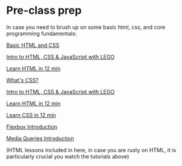# Pre-class prep
In case you need to brush up on some basic html, css, and core programming fundamentals:

[Basic HTML and CSS](https://www.codecademy.com/courses/learn-html-css/lessons/structure/exercises/what-is-html?action=lesson_resume)

[Intro to HTML, CSS & JavaScript with LEGO](https://www.youtube.com/watch?v=gT0Lh1eYk78)

[Learn HTML in 12 min](https://www.youtube.com/watch?v=bWPMSSsVdPk)

[What's CSS?](https://www.youtube.com/watch?v=6d_4sd_l7rQ)

[Intro to HTML, CSS & JavaScript with LEGO](https://www.youtube.com/watch?v=gT0Lh1eYk78)

[Learn HTML in 12 min](https://www.youtube.com/watch?v=bWPMSSsVdPk)

[Learn CSS in 12 min](https://www.youtube.com/watch?v=0afZj1G0BIE)

[Flexbox Introduction](https://www.youtube.com/watch?v=Y8zMYaD1bz0)

[Media Queries Introduction](https://www.w3schools.com/css/css_rwd_mediaqueries.asp)

(HTML lessons included in here, in case you are rusty on HTML, it is particularly crucial you watch the tutorials above)

